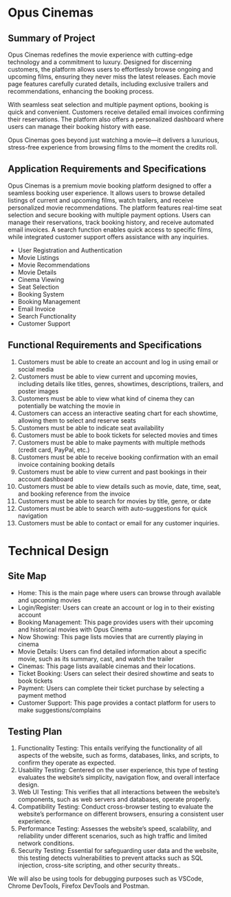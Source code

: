 # Opus Cinemas

## Summary of Project
Opus Cinemas redefines the movie experience with cutting-edge technology and a commitment to luxury. Designed for discerning customers, the platform allows users to effortlessly browse ongoing and upcoming films, ensuring they never miss the latest releases. Each movie page features carefully curated details, including exclusive trailers and recommendations, enhancing the booking process.

With seamless seat selection and multiple payment options, booking is quick and convenient. Customers receive detailed email invoices confirming their reservations. The platform also offers a personalized dashboard where users can manage their booking history with ease.

Opus Cinemas goes beyond just watching a movie—it delivers a luxurious, stress-free experience from browsing films to the moment the credits roll.

## Application Requirements and Specifications
Opus Cinemas is a premium movie booking platform designed to offer a seamless booking user experience. It allows users to browse detailed listings of current and upcoming films, watch trailers, and receive personalized movie recommendations. The platform features real-time seat selection and secure booking with multiple payment options. Users can manage their reservations, track booking history, and receive automated email invoices. A search function enables quick access to specific films, while integrated customer support offers assistance with any inquiries. 

- User Registration and Authentication
- Movie Listings
- Movie Recommendations
- Movie Details
- Cinema Viewing
- Seat Selection
- Booking System
- Booking Management
- Email Invoice
- Search Functionality
- Customer Support

## Functional Requirements and Specifications
1. Customers must be able to create an account and log in using email or social media
2. Customers must be able to view current and upcoming movies, including details like titles, genres, showtimes, descriptions, trailers, and poster images
3. Customers must be able to view what kind of cinema they can potentially be watching the movie in
4. Customers can access an interactive seating chart for each showtime, allowing them to select and reserve seats
5. Customers must be able to indicate seat availability 
6. Customers must be able to book tickets for selected movies and times
7. Customers must be able to make payments with multiple methods (credit card, PayPal, etc.)
8. Customers must be able to receive booking confirmation with an email invoice containing booking details
9. Customers must be able to view current and past bookings in their account dashboard 
10. Customers must be able to view details such as movie, date, time, seat, and booking reference from the invoice 
11. Customers must be able to search for movies by title, genre, or date
12. Customers must be able to search with auto-suggestions for quick navigation
13. Customers must be able to contact or email for any customer inquiries.

# Technical Design

## Site Map
- Home: This is the main page where users can browse through available and upcoming movies
- Login/Register: Users can create an account or log in to their existing account
- Booking Management: This page provides users with their upcoming and historical movies with Opus Cinema
- Now Showing: This page lists movies that are currently playing in cinema
- Movie Details: Users can find detailed information about a specific movie, such as its summary, cast, and watch the trailer
- Cinemas: This page lists available cinemas and their locations.
- Ticket Booking: Users can select their desired showtime and seats to book tickets
- Payment: Users can complete their ticket purchase by selecting a payment method
- Customer Support: This page provides a contact platform for users to make suggestions/complains

## Testing Plan
1. Functionality Testing: This entails verifying the functionality of all aspects of the website, such as forms, databases, links, and scripts, to confirm they operate as expected.
2. Usability Testing: Centered on the user experience, this type of testing evaluates the website’s simplicity, navigation flow, and overall interface design.
3. Web UI Testing: This verifies that all interactions between the website’s components, such as web servers and databases, operate properly.
4. Compatibility Testing: Conduct cross-browser testing to evaluate the website’s performance on different browsers, ensuring a consistent user experience.
5. Performance Testing: Assesses the website’s speed, scalability, and reliability under different scenarios, such as high traffic and limited network conditions.
6. Security Testing: Essential for safeguarding user data and the website, this testing detects vulnerabilities to prevent attacks such as SQL injection, cross-site scripting, and other security threats..

We will also be using tools for debugging purposes such as VSCode, Chrome DevTools, Firefox DevTools and Postman. 
